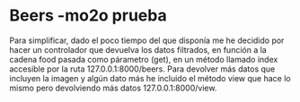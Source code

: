 # Beers -mo2o prueba
Para simplificar, dado el poco tiempo del que disponía me he decidido por hacer un controlador que devuelva los datos filtrados,
en función a la cadena food pasada como párametro (get), en un método llamado index accesible por la ruta 127.0.0.1:8000/beers.
Para devolver más datos que incluyen la imagen y algún dato más he incluido el método view que hace lo mismo pero devolviendo más datos
127.0.0.1:8000/view.



